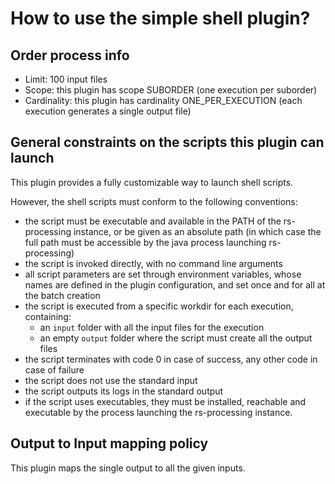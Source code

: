 # How to use the simple shell plugin?

## Order process info

- Limit: 100 input files
- Scope: this plugin has scope SUBORDER (one execution per suborder)
- Cardinality: this plugin has cardinality ONE_PER_EXECUTION (each execution generates a single output file) 

## General constraints on the scripts this plugin can launch

This plugin provides a fully customizable way to launch shell scripts.

However, the shell scripts must conform to the following conventions:

- the script must be executable and available in the PATH of the rs-processing instance,
  or be given as an absolute path (in which case the full path must be accessible by the
  java process launching rs-processing)
- the script is invoked directly, with no command line arguments
- all script parameters are set through environment variables, whose names are defined
  in the plugin configuration, and set once and for all at the batch creation
- the script is executed from a specific workdir for each execution, containing:
    + an `input` folder with all the input files for the execution
    + an empty `output` folder where the script must create all the output files
- the script terminates with code 0 in case of success, any other code in case of failure
- the script does not use the standard input
- the script outputs its logs in the standard output
- if the script uses executables, they must be installed, reachable and executable by the process
  launching the rs-processing instance.
  
## Output to Input mapping policy

This plugin maps the single output to all the given inputs.